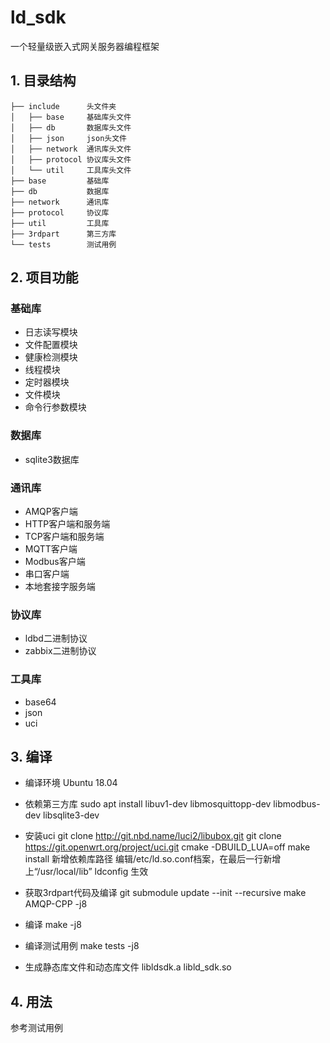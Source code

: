 # ld_sdk
一个轻量级嵌入式网关服务器编程框架

##  1. 目录结构
```
├── include      头文件夹
│   ├── base     基础库头文件
│   ├── db       数据库头文件
│   ├── json     json头文件
│   ├── network  通讯库头文件
│   ├── protocol 协议库头文件
│   └── util     工具库头文件
├── base         基础库
├── db           数据库
├── network      通讯库
├── protocol     协议库
├── util         工具库
├── 3rdpart      第三方库
└── tests        测试用例
```


## 2. 项目功能
### 基础库
* 日志读写模块
* 文件配置模块
* 健康检测模块
* 线程模块
* 定时器模块
* 文件模块
* 命令行参数模块

### 数据库
* sqlite3数据库

### 通讯库
* AMQP客户端
* HTTP客户端和服务端
* TCP客户端和服务端
* MQTT客户端
* Modbus客户端
* 串口客户端
* 本地套接字服务端

### 协议库
* ldbd二进制协议
* zabbix二进制协议

### 工具库
* base64
* json
* uci

## 3. 编译
* 编译环境
Ubuntu 18.04

* 依赖第三方库
sudo apt install libuv1-dev libmosquittopp-dev libmodbus-dev libsqlite3-dev

* 安装uci
git clone http://git.nbd.name/luci2/libubox.git
git clone https://git.openwrt.org/project/uci.git
cmake -DBUILD_LUA=off
make install
新增依赖库路径 编辑/etc/ld.so.conf档案，在最后一行新增上“/usr/local/lib”
ldconfig 生效

* 获取3rdpart代码及编译
git submodule update --init --recursive
make AMQP-CPP -j8

* 编译
make -j8

* 编译测试用例
make tests -j8

* 生成静态库文件和动态库文件
libldsdk.a
libld_sdk.so

## 4. 用法
参考测试用例
